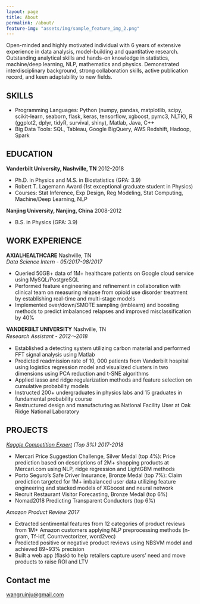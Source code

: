 ```yaml
---
layout: page
title: About
permalink: /about/
feature-img: "assets/img/sample_feature_img_2.png"
---
```


Open-minded and highly motivated individual with 6 years of extensive experience in data analysis, model-building and quantitative research. Outstanding analytical skills and hands-on knowledge in statistics, machine/deep learning, NLP, mathematics and physics. Demonstrated interdisciplinary background, strong collaboration skills, active publication record, and keen adaptability to new fields.

## SKILLS

- Programming Languages: Python (numpy, pandas, matplotlib, scipy, scikit-learn, seaborn, flask, keras, tensorflow, xgboost, pymc3, NLTK), R (ggplot2, dplyr, tidyR, survival, shiny), Matlab, Java, C++
- Big Data Tools: SQL, Tableau, Google BigQuery, AWS Redshift, Hadoop, Spark

## EDUCATION 

**Vanderbilt University, Nashville, TN** 2012-2018     

+ Ph.D. in Physics and M.S. in Biostatistics (GPA: 3.9)    
+ Robert T. Lagemann Award (1st exceptional graduate student in Physics)
+ Courses: Stat Inference, Exp Design, Reg Modeling, Stat Computing, Machine/Deep Learning, NLP

**Nanjing University, Nanjing, China** 2008-2012                                        

+ B.S. in Physics (GPA: 3.9)

## WORK EXPERIENCE 

**AXIALHEALTHCARE** Nashville, TN                                                                                             
*Data Science Intern - 05/2017-08/2017*                                                                                          
+ Queried 50GB+ data of 1M+ healthcare patients on Google cloud service using MySQL/PostgreSQL
+ Performed feature engineering and refinement in collaboration with clinical team on measuring relapse from opioid use disorder treatment by establishing real-time and multi-stage models
+ Implemented over/down/SMOTE sampling (imblearn) and boosting methods to predict imbalanced relapses and improved misclassification by 40%

**VANDERBILT UNIVERSITY** Nashville, TN                                                                                  
*Research Assistant - 2012～2018*                                                                              
+ Established a detecting system utilizing carbon material and performed FFT signal analysis using Matlab
+ Predicted readmission rate of 10, 000 patients from Vanderbilt hospital using logistics regression model and visualized clusters in two dimensions using PCA reduction and t-SNE algorithms
+ Applied lasso and ridge regularization methods and feature selection on cumulative probability models
+ Instructed 200+ undergraduates in physics labs and 15 graduates in fundamental probability course
+ Restructured design and manufacturing as National Facility User at Oak Ridge National Laboratory

## PROJECTS

*[Kaggle Competition Expert](https://www.kaggle.com/wangruinju) (Top 3%) 2017-2018*

+ Mercari Price Suggestion Challenge, Silver Medal (top 4%): Price prediction based on descriptions of 2M+ shopping products at Mercari.com using NLP, ridge regression and LightGBM methods
+ Porto Seguro’s Safe Driver Insurance, Bronze Medal (top 7%): Claim prediction targeted for 1M+ imbalanced user data utilizing feature engineering and stacked models of XGboost and neural network
+ Recruit Restaurant Visitor Forecasting, Bronze Medal (top 6%)
+ Nomad2018 Predicting Transparent Conductors (top 6%)

*Amazon Product Review 2017*

+ Extracted sentimental features from 12 categories of product reviews from 1M+ Amazon customers applying NLP preprocessing methods (n-gram, Tf-idf, Countvectorizer, word2vec)
+ Predicted positive or negative product reviews using NBSVM model and achieved 89~93% precision
+ Built a web app (flask) to help retailers capture users’ need and move products to raise ROI and LTV

## Contact me 

[wangruinju@gmail.com](mailto:email@domain.com)
